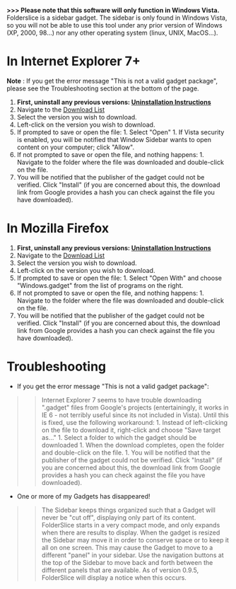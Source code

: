 **>>> Please note that this software will only function in Windows Vista.**
Folderslice is a sidebar gadget.  The sidebar is only found in Windows Vista, so you will not be able to use this tool under any prior version of Windows (XP, 2000, 98...) nor any other operating system (linux, UNIX, MacOS...).

# In Internet Explorer 7+ #
**Note** : If you get the error message "This is not a valid gadget package", please see the Troubleshooting section at the bottom of the page.
  1. **First, uninstall any previous versions: [Uninstallation Instructions](Uninstallation.md)**
  1. Navigate to the [Download List](http://code.google.com/p/folderslice/downloads/list)
  1. Select the version you wish to download.
  1. Left-click on the version you wish to download.
  1. If prompted to save or open the file:
    1. Select "Open"
    1. If Vista security is enabled, you will be notified that Window Sidebar wants to open content on your computer; click "Allow".
  1. If not prompted to save or open the file, and nothing happens:
    1. Navigate to the folder where the file was downloaded and double-click on the file.
  1. You will be notified that the publisher of the gadget could not be verified.  Click "Install" (if you are concerned about this, the download link from Google provides a hash you can check against the file you have downloaded).

# In Mozilla Firefox #
  1. **First, uninstall any previous versions: [Uninstallation Instructions](Uninstallation.md)**
  1. Navigate to the [Download List](http://code.google.com/p/folderslice/downloads/list)
  1. Select the version you wish to download.
  1. Left-click on the version you wish to download.
  1. If prompted to save or open the file:
    1. Select "Open With" and choose "Windows.gadget" from the list of programs on the right.
  1. If not prompted to save or open the file, and nothing happens:
    1. Navigate to the folder where the file was downloaded and double-click on the file.
  1. You will be notified that the publisher of the gadget could not be verified.  Click "Install" (if you are concerned about this, the download link from Google provides a hash you can check against the file you have downloaded).

# Troubleshooting #
  * If you get the error message "This is not a valid gadget package":
> > Internet Explorer 7 seems to have trouble downloading ".gadget" files from Google's projects (entertainingly, it works in IE 6 - not terribly useful since its not included in Vista).  Until this is fixed, use the following workaround:
    1. Instead of left-clicking on the file to download it, right-click and choose "Save target as..."
    1. Select a folder to which the gadget should be downloaded
    1. When the download completes, open the folder and double-click on the file.
    1. You will be notified that the publisher of the gadget could not be verified.  Click "Install" (if you are concerned about this, the download link from Google provides a hash you can check against the file you have downloaded).
  * One or more of my Gadgets has disappeared!
> > The Sidebar keeps things organized such that a Gadget will never be "cut off", displaying only part of its content.  FolderSlice starts in a very compact mode, and only expands when there are results to display.  When the gadget is resized the Sidebar may move it in order to conserve space or to keep it all on one screen.  This may cause the Gadget to move to a different "panel" in your sidebar.  Use the navigation buttons at the top of the Sidebar to move back and forth between the different panels that are available.  As of version 0.9.5, FolderSlice will display a notice when this occurs.